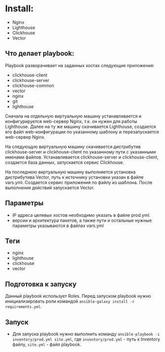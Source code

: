 # Install:
* Nginx
* Lighthouse
* Clickhouse
* Vector

## Что делает playbook:

Playbook разворачивает на заданных хостах следующие приложения:
- сlickhouse-client
- clickhouse-server
- clickhouse-common
- vector
- nginx
- git
- lighthouse

Сначала на отдельную виртуальную машину устанавливается и конфигурируется web-сервер Nginx, т.к. он нужен для работы Lighthouse. Далее на ту же машину скачивается Lighthouse, создается его файл web-конфигурации по указанному шаблону и перезапускается web-сервер Nginx.

На следующую виртуальную машину скачивается дистрибутив clickhouse-server и сlickhouse-client по указанному пути с указанными именами файлов. Устанавливается clickhouse-server и сlickhouse-client, создается база данных, запускается сервис Clickhouse. 

На последнюю виртуальную машину выполняется установка дистрибутива Vector, путь к источнику установки указан в файле vars.yml. Создается сервис приложения по файлу из шаблона. После выполнения действий запускается Vector.

## Параметры
- IP адреса целевых хостов необходимо указать в файле prod.yml.
- версии и архитектура пакетов, а также пути и остальные нужные параметры указываются в файлах vars.yml


## Теги
- nginx
- lighthouse
- clickhouse
- vector

## Подготовка к запуску

Данный playbook использует Roles. Перед запуском playbook нужно инициализировать роли командой `ansible-galaxy install -r requirements.yml`.

## Запуск

- Для запуска playbook нужно выполнить команду
```ansible-playbook -i inventory/prod.yml site.yml```, где ```inventory/prod.yml``` - путь к Inventory файлу, ```site.yml``` - файл playbook. 
